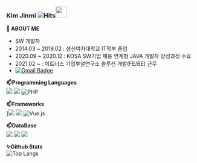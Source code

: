 
### Kim Jinmi ![Hits](https://hits.seeyoufarm.com/api/count/incr/badge.svg?url=https%3A%2F%2Fgithub.com%2Fkimjinm%2Fhit-counter&count_bg=%23C83D95&title_bg=%23555555&icon=&icon_color=%23E7E7E7&title=hits&edge_flat=false)<img src="https://raw.githubusercontent.com/MartinHeinz/MartinHeinz/master/wave.gif" width="30px">
<!--
**kimjinmi/kimjinmi** is a ✨ _special_ ✨ repository because its `README.md` (this file) appears on your GitHub profile.

Here are some ideas to get you started:

- 🔭 I’m currently working on ...
- 🌱 I’m currently learning ...
- 👯 I’m looking to collaborate on ...
- 🤔 I’m looking for help with ...
- 💬 Ask me about ...
- 📫 How to reach me: ...
- 😄 Pronouns: ...
- ⚡ Fun fact: ...
-->


**:mag_right: ABOUT ME** 
- SW 개발자 
- 2014.03 ~ 2019.02 : 성신여자대학교 IT학부 졸업
- 2020.09 ~ 2020.12 : KOSA SW기업 채용 연계형 JAVA 개발자 양성과정 수료
- 2021.02 ~         : 이트너스 기업부설연구소 솔루션 개발(FE/BE) 근무
- [![Gmail Badge](https://img.shields.io/badge/Gmail-d14836?style=flat-square&logo=Gmail&logoColor=white&link=mailto:snugyun01@gmail.com)](mailto:jinmikim88@gmail.com)

**📫Programming Languages**  
<img src="https://img.shields.io/badge/java-%23ED8B00.svg?&style=for-the-badge&logo=java&logoColor=white"/>
<img src="https://img.shields.io/badge/javascript%20-%23323330.svg?&style=for-the-badge&logo=javascript&logoColor=%23F7DF1E"/>
<img alt="PHP" src="https://img.shields.io/badge/php-%23777BB4.svg?&style=for-the-badge&logo=php&logoColor=white"/>

**📫Frameworks**  
]<img src="https://img.shields.io/badge/jquery%20-%230769AD.svg?&style=for-the-badge&logo=jquery&logoColor=white"/>
<img src="https://img.shields.io/badge/spring%20-%236DB33F.svg?&style=for-the-badge&logo=spring&logoColor=white"/>
<img alt="Vue.js" src="https://img.shields.io/badge/vuejs%20-%2335495e.svg?&style=for-the-badge&logo=vue.js&logoColor=%234FC08D"/>

**📫DataBase**  
<img src="https://img.shields.io/badge/mysql-%2300f.svg?&style=for-the-badge&logo=mysql&logoColor=white"/>
<img src ="https://img.shields.io/badge/postgres-%23316192.svg?&style=for-the-badge&logo=postgresql&logoColor=white"/>
<img src ="https://img.shields.io/badge/oracle%20-%23F00000.svg?&style=for-the-badge&logo=oracle&logoColor=white" />

**✨Github Stats**  
![Top Langs](https://github-readme-stats.vercel.app/api/top-langs/?username=kimjinmi&layout=compact)
